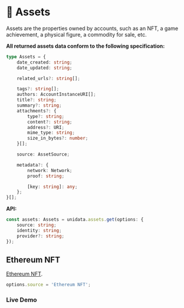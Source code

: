 # 💎 Assets

Assets are the properties owned by accounts, such as an NFT, a game achievement, a physical figure, a commodity for sale, etc.

**All returned assets data conform to the following specification:**

```ts
type Assets = {
    date_created: string;
    date_updated: string;

    related_urls?: string[];

    tags?: string[];
    authors: AccountInstanceURI[];
    title?: string;
    summary?: string;
    attachments?: {
        type?: string;
        content?: string;
        address?: URI;
        mime_type: string;
        size_in_bytes?: number;
    }[];

    source: AssetSource;

    metadata?: {
        network: Network;
        proof: string;

        [key: string]: any;
    };
}[];
```

**API:**

```ts
const assets: Assets = unidata.assets.get(options: {
    source: string;
    identity: string;
    provider?: string;
});
```

## Ethereum NFT

[Ethereum NFT](https://ethereum.org/en/nft/).

```js
options.source = 'Ethereum NFT';
```

### Live Demo

<Assets :source="'Ethereum NFT'" :defaultIdentity="'0xC8b960D09C0078c18Dcbe7eB9AB9d816BcCa8944'" />
